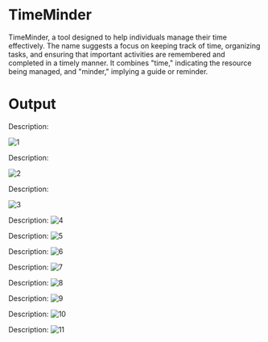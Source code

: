 # TimeMinder

TimeMinder, a tool designed to help individuals manage their time effectively. The name suggests a focus on keeping track of time, organizing tasks, and ensuring that important activities are remembered and completed in a timely manner. It combines "time," indicating the resource being managed, and "minder," implying a guide or reminder.

# Output
Description:

![1](https://github.com/user-attachments/assets/17c70f57-6804-403b-82c1-b04ce4c9bfa1)

Description:

![2](https://github.com/user-attachments/assets/2e7964aa-de5b-4824-9cb3-476d25f38ad7)

Description:

![3](https://github.com/user-attachments/assets/e3fe6ee8-513e-4c7d-bc62-8132e1f90445)

Description:
![4](https://github.com/user-attachments/assets/ca164599-6ae4-4e1e-a4e5-b98ccc6bd4c7)

Description:
![5](https://github.com/user-attachments/assets/e4495288-9bba-4b8e-b826-fa5e9867f78d)

Description:
![6](https://github.com/user-attachments/assets/96e598e3-2dcb-457d-a5ab-f6b5cbdb29d5)

Description:
![7](https://github.com/user-attachments/assets/cabcd25b-5409-4e20-9fcd-577044256e7d)

Description:
![8](https://github.com/user-attachments/assets/98da6f8c-70f8-4e75-ba14-9cc259f8dcff)

Description:
![9](https://github.com/user-attachments/assets/68e98478-5b36-40b1-b027-e75dc075686d)

Description:
![10](https://github.com/user-attachments/assets/b774fab9-f7c2-411f-a465-552b2ae3a0cd)

Description:
![11](https://github.com/user-attachments/assets/a51c4796-21ab-44f7-835e-9f118034c193)
